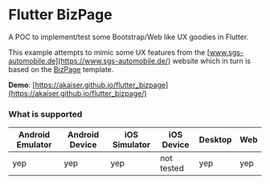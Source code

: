 # Flutter BizPage

A POC to implement/test some Bootstrap/Web like UX goodies in Flutter.

This example attempts to mimic some UX features from
the [www.sgs-automobile.de](https://www.sgs-automobile.de/) website which in turn is based on
the [BizPage](https://bootstrapmade.com/demo/templates/BizPage/) template.

**Demo**: [https://akaiser.github.io/flutter_bizpage](https://akaiser.github.io/flutter_bizpage/)

### What is supported

| Android Emulator | Android Device | iOS Simulator     | iOS Device | Desktop | Web  |
|------------------|----------------|-------------------|------------|---------|------|
| yep              | yep            | yep               | not tested | yep     | yep  |
